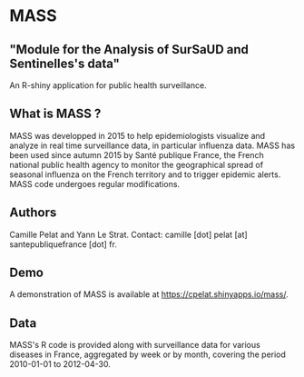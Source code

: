 # MASS 

## "Module for the Analysis of SurSaUD and Sentinelles's data"
An R-shiny application for public health surveillance.

## What is MASS ?
MASS was developped in 2015 to help epidemiologists visualize and analyze in real time surveillance data, in particular influenza data.
MASS has been used since autumn 2015 by Santé publique France, the French national public health agency to monitor the geographical spread of seasonal influenza on the French territory and to trigger epidemic alerts.
MASS code undergoes regular modifications.

## Authors
Camille Pelat and Yann Le Strat. Contact: camille [dot] pelat [at] santepubliquefrance [dot] fr.

## Demo
A demonstration of MASS is available at https://cpelat.shinyapps.io/mass/.

## Data
MASS's R code is provided along with surveillance data for various diseases in France, aggregated by week or by month, covering the period 2010-01-01 to 2012-04-30.

